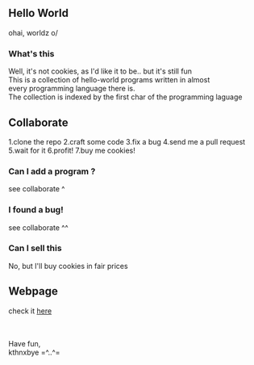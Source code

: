 ## Hello World
ohai, worldz o/
### What's this
Well, it's not cookies, as I'd like it to be.. but it's still fun<br/>
This is a collection of hello-world programs written in almost<br/>
every programming language there is. <br/>
The collection is indexed by the first char of the programming laguage
## Collaborate
1.clone the repo
2.craft some code
3.fix a bug
4.send me a pull request
5.wait for it
6.profit!
7.buy me cookies!
### Can I add a program ?
see collaborate ^
### I found a bug!
see collaborate ^^
### Can I sell this
No, but I'll buy cookies in fair prices
## Webpage
check it [here](http://c00kiemon5ter.github.com/hello-world/)

<br/><br/>
Have fun,<br/>
kthnxbye =^..^=
